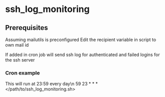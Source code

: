 # ssh_log_monitoring

## Prerequisites
Assuming mailutils is preconfigured
Edit the recipient variable in script to own mail id

If added in cron job will send ssh log for authenticated and failed logins for the ssh server

### Cron example

This will run at 23:59 every day\n
59 23 * * * </path/to/ssh_log_monitoring.sh>
